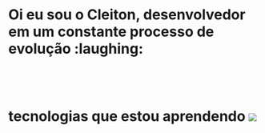 <h1>Oi eu sou o Cleiton, desenvolvedor em um constante processo de evolução :laughing: <h1><br>

tecnologias que estou aprendendo
    <img src="https://cdn.jsdelivr.net/gh/devicons/devicon/icons/php/php-original.svg" />
          
